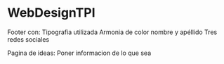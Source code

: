 # WebDesignTPI

Footer con:
  Tipografia utilizada
  Armonia de color
  nombre y apéllido
  Tres redes sociales
  
Pagina de ideas:
  Poner informacion de lo que sea
 
